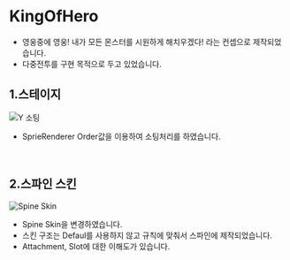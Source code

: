 # KingOfHero
- 영웅중에 영웅! 내가 모든 몬스터를 시원하게 해치우겠다! 라는 컨셉으로 제작되었습니다.
- 다중전투를 구현 목적으로 두고 있었습니다.

## 1.스테이지
![Y 소팅](https://user-images.githubusercontent.com/12422388/150930739-e655fa1a-588e-46c1-b608-3045cc94ee94.gif)<br>
- SprieRenderer Order값을 이용하여 소팅처리를 하였습니다.
<br />

## 2.스파인 스킨
![Spine Skin](https://user-images.githubusercontent.com/12422388/150930987-e2af1841-0147-4934-989e-e4d60fb74be7.gif)<br>
- Spine Skin을 변경하였습니다.
- 스킨 구조는 Defaul를 사용하지 않고 규칙에 맞춰서 스파인에 제작되었습니다.
- Attachment, Slot에 대한 이해도가 있습니다.
<br />